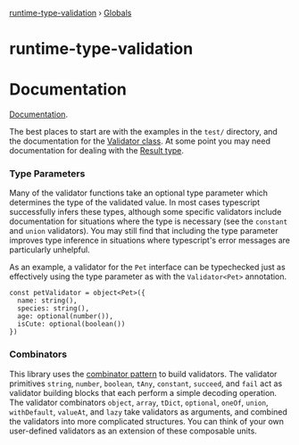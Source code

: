 [runtime-type-validation](README.md) › [Globals](globals.md)

# runtime-type-validation

# Documentation

[Documentation](https://github.com/mojotech/json-type-validation/tree/master/docs).

The best places to start are with the examples in the `test/` directory, and the
documentation for the
[Validator class](https://github.com/mojotech/json-type-validation/blob/master/docs/classes/_validator_.validator.md).
At some point you may need documentation for dealing with the
[Result type](https://github.com/mojotech/json-type-validation/blob/master/docs/modules/_result_.md).

### Type Parameters

Many of the validator functions take an optional type parameter which determines
the type of the validated value. In most cases typescript successfully infers
these types, although some specific validators include documentation for
situations where the type is necessary (see the `constant` and `union`
validators). You may still find that including the type parameter improves type
inference in situations where typescript's error messages are particularly
unhelpful.

As an example, a validator for the `Pet` interface can be typechecked just as
effectively using the type parameter as with the `Validator<Pet>` annotation.
```
const petValidator = object<Pet>({
  name: string(),
  species: string(),
  age: optional(number()),
  isCute: optional(boolean())
})
```

### Combinators

This library uses the [combinator pattern](https://wiki.haskell.org/Combinator_pattern)
to build validators. The validator primitives `string`, `number`, `boolean`,
`tAny`, `constant`, `succeed`, and `fail` act as validator building blocks that
each perform a simple decoding operation. The validator combinators `object`,
`array`, `tDict`, `optional`, `oneOf`, `union`, `withDefault`, `valueAt`, and
`lazy` take validators as arguments, and combined the validators into more
complicated structures. You can think of your own user-defined validators as an
extension of these composable units.
